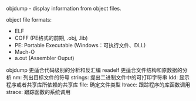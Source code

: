 objdump - display information from object files.

object file formats:
- ELF
- COFF (PE格式的前期, .obj, .lib)
- PE: Portable Executable (Windows：可执行文件、DLL)
- Mach-O
- a.out (Assembler Ouput)

objdump 更适合代码级别的分析和反汇编
readelf 更适合文件结构和原数据的分析
nm: 列出目标文件的符号
strings: 提出二进制文件中的可打印字符串
ldd: 显示程序或者共享库所依赖的共享库
file: 确定文件类型
ltrace: 跟踪程序的库函数调用
strace: 跟踪函数的系统调用